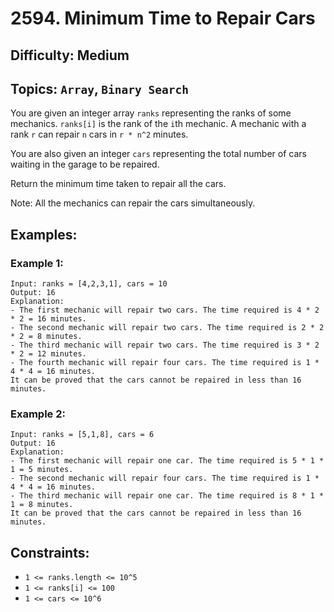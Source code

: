 # 2594. Minimum Time to Repair Cars

## Difficulty: Medium
## Topics: `Array`, `Binary Search`

You are given an integer array `ranks` representing the ranks of some mechanics. `ranks[i]` is the rank of the `i`th mechanic. A mechanic with a rank `r` can repair `n` cars in `r * n^2` minutes.

You are also given an integer `cars` representing the total number of cars waiting in the garage to be repaired.

Return the minimum time taken to repair all the cars.

Note: All the mechanics can repair the cars simultaneously.

## Examples:
### Example 1:
```
Input: ranks = [4,2,3,1], cars = 10
Output: 16
Explanation: 
- The first mechanic will repair two cars. The time required is 4 * 2 * 2 = 16 minutes.
- The second mechanic will repair two cars. The time required is 2 * 2 * 2 = 8 minutes.
- The third mechanic will repair two cars. The time required is 3 * 2 * 2 = 12 minutes.
- The fourth mechanic will repair four cars. The time required is 1 * 4 * 4 = 16 minutes.
It can be proved that the cars cannot be repaired in less than 16 minutes.
```

### Example 2:
```
Input: ranks = [5,1,8], cars = 6
Output: 16
Explanation: 
- The first mechanic will repair one car. The time required is 5 * 1 * 1 = 5 minutes.
- The second mechanic will repair four cars. The time required is 1 * 4 * 4 = 16 minutes.
- The third mechanic will repair one car. The time required is 8 * 1 * 1 = 8 minutes.
It can be proved that the cars cannot be repaired in less than 16 minutes.
```

## Constraints:
* `1 <= ranks.length <= 10^5`
* `1 <= ranks[i] <= 100`
* `1 <= cars <= 10^6`
